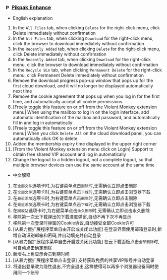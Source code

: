 ### <picture><source media="(prefers-color-scheme: dark)" srcset="https://mypikpak.com/favicon-32x32.png"><img width=15 alt="Pikpak logo" src="https://mypikpak.com/favicon-32x32.png"></picture> [Pikpak Enhance](pikpak-enhance)
- English explanation
1. In the `All Files` tab, when clicking `Delete` for the right-click menu, click Delete immediately without confirmation
2. In the `All Files` tab, when clicking `Download` for the right-click menu, click the browser to download immediately without confirmation
3. In the `Recently Added` tab, when clicking `Delete` for the right-click menu, click Delete immediately without confirmation
4. In the `Recently Added` tab, when clicking `Download` for the right-click menu, click the browser to download immediately without confirmation
5. In the `Recycle Bin` tab, when clicking `Permanent Delete` for the right-click menu, click Permanent Delete immediately without confirmation
6. Remove the download progress pop-up window that pops up for the first cloud download, and it will no longer be displayed automatically next time
7. Remove the cookie agreement that pops up when you log in for the first time, and automatically accept all cookie permissions
8. [Freely toggle this feature on or off from the Violent Monkey extension menu] When using the mailbox to log in on the login interface, add automatic identification of the mailbox and password, and automatically fill in and log in automatically
9. [Freely toggle this feature on or off from the Violent Monkey extension menu] When you click `Delete All` on the cloud download panel, you can automatically click OK to delete
10. Added the membership expiry time displayed in the upper right corner
11. [From the Violent Monkey extension menu click on Login] Support to obtain free shared VIP account and log in automatically
12. Change the logout to a hidden logout, not a complete logout, so that multiple browser devices can use the same account at the same time
- 中文解释
1. 在`全部文件`选项卡时,为右键菜单点击`删除`时,无需确认立即点击删除
2. 在`全部文件`选项卡时,为右键菜单点击`下载`时,无需确认立即点击浏览器下载
3. 在`最近添加`选项卡时,为右键菜单点击`删除`时,无需确认立即点击删除
4. 在`最近添加`选项卡时,为右键菜单点击`下载`时,无需确认立即点击浏览器下载
5. 在`回收站`选项卡时,为右键菜单点击`永久删除`时,无需确认立即点击永久删除
6. 移除第一次云下载弹出的下载进度弹窗,自动不再下次不再显示
7. 移除第一次登录时弹窗的Cookie协议,自动接受全部Cookie许可
8. [从暴力猴扩展程序菜单自由开启或关闭此功能] 在登录界面使用邮箱登录时,新增自动识别邮箱和密码,并自动填充并自动登录
9. [从暴力猴扩展程序菜单自由开启或关闭此功能] 在云下载面板点击`全部删除`时,可自动点击确定删除
10. 新增右上角显示会员到期时间
11. [从暴力猴扩展程序菜单点击登录] 支持获取免费的共享VIP账号并自动登录
12. 将退出登录改为隐性退出,不完全退出,这样使得可以再多个浏览器设备同时使用同一个账号